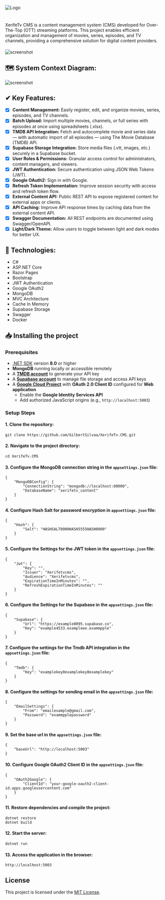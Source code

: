 ![Logo](https://i.ibb.co/whNKg9YH/logo.png)
#

XerifeTv CMS is a content management system (CMS) developed for Over-The-Top (OTT) streaming platforms. This project enables efficient organization and management of movies, series, episodes, and TV channels, providing a comprehensive solution for digital content providers.

####
![screenshot](https://i.postimg.cc/xT6Xd7kG/Frame-1-1.png)

####
## 🗺️ System Context Diagram:
![screenshot](https://i.postimg.cc/BbVDG2fw/DIAGRAMAS-TEST-drawio.png)

####
## ✔ Key Features:

- [X]  **Content Management:** Easily register, edit, and organize movies, series, episodes, and TV channels.  
- [X]  **Batch Upload:** Import multiple movies, channels, or full series with episodes at once using spreadsheets (.xlsx).  
- [X]  **TMDB API Integration:** Fetch and autocomplete movie and series data — with automatic import of all episodes — using The Movie Database (TMDB) API.
- [X]  **Supabase Storage Integration:** Store media files (.vtt, images, etc.) securely in a Supabase bucket.  
- [X]  **User Roles & Permissions:** Granular access control for administrators, content managers, and viewers.  
- [X]  **JWT Authentication:** Secure authentication using JSON Web Tokens (JWT).  
- [X]  **Google OAuth2:** Sign in with Google.
- [X]  **Refresh Token Implementation:** Improve session security with access and refresh token flow.  
- [X]  **External Content API:** Public REST API to expose registered content for external apps or clients.  
- [X]  **API Caching:** Improve API response times by caching data from the external content API.  
- [X]  **Swagger Documentation:** All REST endpoints are documented using Swagger/OpenAPI.  
- [X]  **Light/Dark Theme:** Allow users to toggle between light and dark modes for better UX.
 
## 🚀 Technologies:
- C#
- ASP.NET Core
- Razor Pages
- Bootstrap
- JWT Authentication
- Google OAuth2
- MongoDB
- MVC Architecture
- Cache In Memory
- Supabase Storage
- Swagger
- Docker

## 📥 Installing the project

### Prerequisites

- [.NET SDK](https://dotnet.microsoft.com/download) version **8.0** or higher  
- **MongoDB** running locally or accessible remotely  
- A **[TMDB account](https://www.themoviedb.org/)** to generate your API key  
- A **[Supabase account](https://supabase.com/)** to manage file storage and access API keys  
- A **[Google Cloud Project](https://console.cloud.google.com/)** with **OAuth 2.0 Client ID** configured for **Web application**  
  - Enable the **Google Identity Services API**  
  - Add authorized JavaScript origins (e.g., `http://localhost:5003`) 

### Setup Steps


#### 1. Clone the repository:
    git clone https://github.com/GilbertSilvaa/XerifeTv.CMS.git

#### 2. Navigate to the project directory:
    cd XerifeTv.CMS

#### 3. Configure the MongoDB connection string in the `appsettings.json` file:
    {
        "MongoDBConfig": {
            "ConnectionString": "mongodb://localhost:00000",
            "DatabaseName": "xerifetv_content"
        }
    }

#### 4. Configure Hash Salt for password encryption in `appsettings.json` file:
    {
        "Hash": {
            "Salt": "HASHSALT0000HASH5555HASH0000"
        }
    }

#### 5. Configure the Settings for the JWT token in the `appsettings.json` file:
    {
        "Jwt": {
            "Key": "",
            "Issuer": "Xerifetvcms",
            "Audience": "Xerifetvcms",
            "ExpirationTimeInMinutes": "",
            "RefreshExpirationTimeInMinutes": ""
        }
    }

#### 6. Configure the Settings for the Supabase in the `appsettings.json` file:
    {
        "Supabase": {
            "Url": "https://example8095.supabase.co",
            "Key": "example4533.exampleee.exammpple"
        }
    }

#### 7. Configure the settings for the Tmdb API integration in the `appsettings.json` file:
    {
        "Tmdb": {
            "Key": "examplekey0examplekey0examplekey"
        }
    }

#### 8. Configure the settings for sending email in the `appsettings.json` file:
    {
        "EmailSettings": {
            "From": "emailexample@gmail.com",
            "Password": "exammpplepassword"
        }
    }

#### 9. Set the base url in the `appsettings.json` file:
    {
        "baseUrl": "http://localhost:5003"
    }

#### 10. Configure Google OAuth2 Client ID in the `appsettings.json` file:
    {
        "OAuth2Google": {
            "ClientId": "your-google-oauth2-client-id.apps.googleusercontent.com"
        }
    }

#### 11. Restore dependencies and compile the project:
    dotnet restore
    dotnet build

#### 12. Start the server:
    dotnet run

#### 13. Access the application in the browser:
    http://localhost:5003


## License

This project is licensed under the [MIT License](LICENSE).
